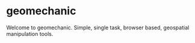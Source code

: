 # geomechanic
Welcome to geomechanic. Simple, single task, browser based, geospatial manipulation tools.
